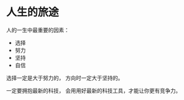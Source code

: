# 人生的旅途

人的一生中最重要的因素：

- 选择
- 努力
- 坚持
- 自信



选择一定是大于努力的， 方向时一定大于坚持的。

一定要拥抱最新的科技， 会用用好最新的科技工具，才能让你更有竞争力。